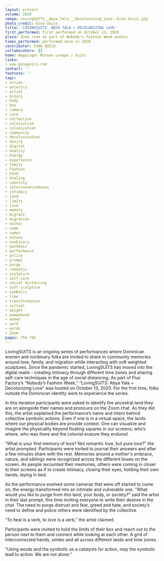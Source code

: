```yaml
---
layout: project
volume: 2020
image: LovingSUITS__Abya_Yala___Decolonizing_Love--Gina_Goico.jpg
photo_credit: Gina Goico
title: 'LOVINGSUITS: ABYA YALA + DECOLONIZING LOVE'
first_performed: first performed on October 13, 2020
place: Zoom room as part of Nobody's Fashion Week events
times_performed: performed once in 2020
contributor: GINA GOICO
collaborators: []
home: Wappinger Munsee Lenape / Ayiti
links:
- www.ginagoico.com
contact: ''
footnote: ''
tags:
- action
- ancestry
- artist
- binary
- body
- box
- camera
- care
- collective
- colonialism
- colonization
- community
- decolonization
- desire
- digital
- duality
- energy
- experience
- family
- Fashion
- hand
- healing
- identity
- interconnectedness
- intimacy
- land
- limits
- love
- memory
- migrant
- migration
- mother
- name
- names
- nature
- nonbinary
- pandemic
- performance
- police
- prompt
- purge
- romantic
- sculpture
- self-care
- social distancing
- soft sculpture
- symbolic
- time
- transformation
- virtual
- weight
- womanhood
- women
- word
- words
- Zoom
pages: 754-755
---
```


LovingSUITS is an ongoing series of performances where Dominican women and nonbinary folks are invited to share in community memories around love, family, and migration while interacting with soft weighted sculptures. Since the pandemic started, LovingSUITS has moved into the digital realm - creating intimacy through different time zones and sharing self-care techniques in the age of social distancing. As part of Flux Factory’s “Nobody’s Fashion Week,” “LovingSUITS: Abya Yala + Decolonizing Love” was hosted on October 13, 2020. For the first time, folks outside the Dominican identity were to experience the series.

In this iteration participants were asked to identify the ancestral land they are on alongside their names and pronouns on the Zoom chat. As they did this, the artist explained the performance’s name and intent behind collective symbolic actions. Even if one is in a virtual space, the lands where our physical bodies are provide context. One can visualize and imagine the physicality beyond floating squares in our screens; who’s where, who was there and the colonial erasure they endured. 

 “What is your first memory of love? Not romantic love, but pure love?” the artist prompted. Participants were invited to journal their answers and after a few minutes share with the rest. Memories around a mother's embrace, nature, and siblings were recognized across the different boxes on the screen. As people recounted their memories, others were coming in closer to their screens as if to create intimacy, closing their eyes, holding their own hands, laying in bed. 

As the performance evolved some cameras that were off started to come on, the energy transformed into an intimate and vulnerable one. "What would you like to purge from this land, your body, or society?" said the artist in their last prompt, this time inviting everyone to write their desires in the chat. The need to purge distrust and fear, greed and hate, and society’s need to define and police others were identified by the collective.

“To heal is a verb, to love is a verb,” the artist claimed.

Participants were invited to hold the limits of their box and reach out to the person next to them and connect while looking at each other. A grid of interconnected hands, smiles and all across different lands and time zones.

“Using words and the symbolic as a catalysts for action, may the symbolic lead to action: We are not alone.”